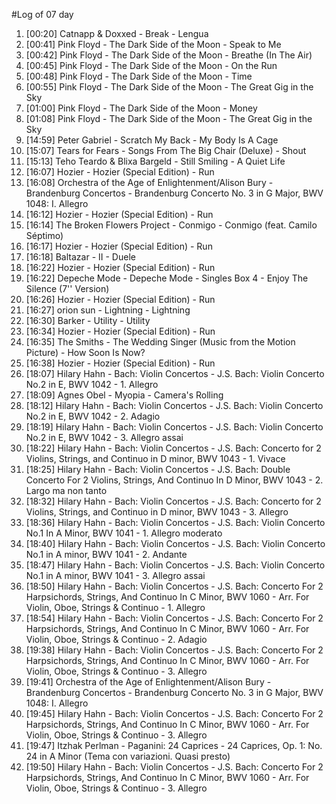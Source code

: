 #Log of 07 day

1. [00:20] Catnapp & Doxxed - Break - Lengua
1. [00:41] Pink Floyd - The Dark Side of the Moon - Speak to Me
1. [00:42] Pink Floyd - The Dark Side of the Moon - Breathe (In The Air)
1. [00:45] Pink Floyd - The Dark Side of the Moon - On the Run
1. [00:48] Pink Floyd - The Dark Side of the Moon - Time
1. [00:55] Pink Floyd - The Dark Side of the Moon - The Great Gig in the Sky
1. [01:00] Pink Floyd - The Dark Side of the Moon - Money
1. [01:08] Pink Floyd - The Dark Side of the Moon - The Great Gig in the Sky
1. [14:59] Peter Gabriel - Scratch My Back - My Body Is A Cage
1. [15:07] Tears for Fears - Songs From The Big Chair (Deluxe) - Shout
1. [15:13] Teho Teardo & Blixa Bargeld - Still Smiling - A Quiet Life
1. [16:07] Hozier - Hozier (Special Edition) - Run
1. [16:08] Orchestra of the Age of Enlightenment/Alison Bury - Brandenburg Concertos - Brandenburg Concerto No. 3 in G Major, BWV 1048: I. Allegro
1. [16:12] Hozier - Hozier (Special Edition) - Run
1. [16:14] The Broken Flowers Project - Conmigo - Conmigo (feat. Camilo Séptimo)
1. [16:17] Hozier - Hozier (Special Edition) - Run
1. [16:18] Baltazar - II - Duele
1. [16:22] Hozier - Hozier (Special Edition) - Run
1. [16:22] Depeche Mode - Depeche Mode - Singles Box 4 - Enjoy The Silence (7'' Version)
1. [16:26] Hozier - Hozier (Special Edition) - Run
1. [16:27] orion sun - Lightning - Lightning
1. [16:30] Barker - Utility - Utility
1. [16:34] Hozier - Hozier (Special Edition) - Run
1. [16:35] The Smiths - The Wedding Singer (Music from the Motion Picture) - How Soon Is Now?
1. [16:38] Hozier - Hozier (Special Edition) - Run
1. [18:07] Hilary Hahn - Bach: Violin Concertos - J.S. Bach: Violin Concerto No.2 in E, BWV 1042 - 1. Allegro
1. [18:09] Agnes Obel - Myopia - Camera's Rolling
1. [18:12] Hilary Hahn - Bach: Violin Concertos - J.S. Bach: Violin Concerto No.2 in E, BWV 1042 - 2. Adagio
1. [18:19] Hilary Hahn - Bach: Violin Concertos - J.S. Bach: Violin Concerto No.2 in E, BWV 1042 - 3. Allegro assai
1. [18:22] Hilary Hahn - Bach: Violin Concertos - J.S. Bach: Concerto for 2 Violins, Strings, and Continuo in D minor, BWV 1043 - 1. Vivace
1. [18:25] Hilary Hahn - Bach: Violin Concertos - J.S. Bach: Double Concerto For 2 Violins, Strings, And Continuo In D Minor, BWV 1043 - 2. Largo ma non tanto
1. [18:32] Hilary Hahn - Bach: Violin Concertos - J.S. Bach: Concerto for 2 Violins, Strings, and Continuo in D minor, BWV 1043 - 3. Allegro
1. [18:36] Hilary Hahn - Bach: Violin Concertos - J.S. Bach: Violin Concerto No.1 In A Minor, BWV 1041 - 1. Allegro moderato
1. [18:40] Hilary Hahn - Bach: Violin Concertos - J.S. Bach: Violin Concerto No.1 in A minor, BWV 1041 - 2. Andante
1. [18:47] Hilary Hahn - Bach: Violin Concertos - J.S. Bach: Violin Concerto No.1 in A minor, BWV 1041 - 3. Allegro assai
1. [18:50] Hilary Hahn - Bach: Violin Concertos - J.S. Bach: Concerto For 2 Harpsichords, Strings, And Continuo In C Minor, BWV 1060 - Arr. For Violin, Oboe, Strings & Continuo - 1. Allegro
1. [18:54] Hilary Hahn - Bach: Violin Concertos - J.S. Bach: Concerto For 2 Harpsichords, Strings, And Continuo In C Minor, BWV 1060 - Arr. For Violin, Oboe, Strings & Continuo - 2. Adagio
1. [19:38] Hilary Hahn - Bach: Violin Concertos - J.S. Bach: Concerto For 2 Harpsichords, Strings, And Continuo In C Minor, BWV 1060 - Arr. For Violin, Oboe, Strings & Continuo - 3. Allegro
1. [19:41] Orchestra of the Age of Enlightenment/Alison Bury - Brandenburg Concertos - Brandenburg Concerto No. 3 in G Major, BWV 1048: I. Allegro
1. [19:45] Hilary Hahn - Bach: Violin Concertos - J.S. Bach: Concerto For 2 Harpsichords, Strings, And Continuo In C Minor, BWV 1060 - Arr. For Violin, Oboe, Strings & Continuo - 3. Allegro
1. [19:47] Itzhak Perlman - Paganini: 24 Caprices - 24 Caprices, Op. 1: No. 24 in A Minor (Tema con variazioni. Quasi presto)
1. [19:50] Hilary Hahn - Bach: Violin Concertos - J.S. Bach: Concerto For 2 Harpsichords, Strings, And Continuo In C Minor, BWV 1060 - Arr. For Violin, Oboe, Strings & Continuo - 3. Allegro
